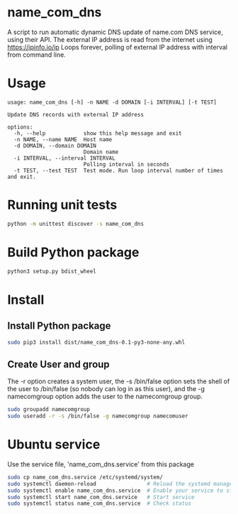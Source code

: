 # name_com_dns

A script to run automatic dynamic DNS update of name.com DNS service, using their API.
The external IP address is read from the internet using https://ipinfo.io/ip
Loops forever, polling of external IP address with interval from command line.


# Usage

````
usage: name_com_dns [-h] -n NAME -d DOMAIN [-i INTERVAL] [-t TEST]

Update DNS records with external IP address

options:
  -h, --help            show this help message and exit
  -n NAME, --name NAME  Host name
  -d DOMAIN, --domain DOMAIN
                        Domain name
  -i INTERVAL, --interval INTERVAL
                        Polling interval in seconds
  -t TEST, --test TEST  Test mode. Run loop interval number of times and exit.
````

# Running unit tests

````bash
python -m unittest discover -s name_com_dns
````

# Build Python package

````bash
python3 setup.py bdist_wheel
````


# Install
## Install Python package

````bash
sudo pip3 install dist/name_com_dns-0.1-py3-none-any.whl 
````
## Create User and group

The -r option creates a system user, the -s /bin/false option sets the shell of the user to /bin/false (so nobody can log in as this user), and the -g namecomgroup option adds the user to the namecomgroup group.

````bash
sudo groupadd namecomgroup
sudo useradd -r -s /bin/false -g namecomgroup namecomuser
````

# Ubuntu service

Use the service file, 'name_com_dns.service' from this package

````bash
sudo cp name_com_dns.service /etc/systemd/system/
sudo systemctl daemon-reload                # Reload the systemd manager configuration
sudo systemctl enable name_com_dns.service  # Enable your service to start on boot
sudo systemctl start name_com_dns.service   # Start service
sudo systemctl status name_com_dns.service  # Check status
````
